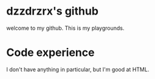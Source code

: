 # dzzdrzrx's github
welcome to my github. This is my playgrounds.

# Code experience
I don't have anything in particular, but I'm good at HTML.

